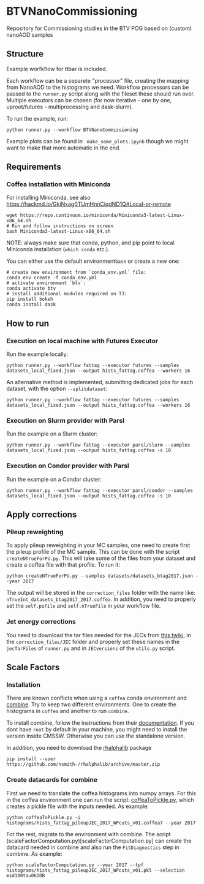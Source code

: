 # BTVNanoCommissioning
Repository for Commissioning studies in the BTV POG based on (custom) nanoAOD samples


## Structure
Example worfkflow for ttbar is included. 

Each workflow can be a separete "processor" file, creating the mapping from NanoAOD to
the histograms we need. Workflow processors can be passed to the `runner.py` script 
along with the fileset these should run over. Multiple executors can be chosen 
(for now iterative - one by one, uproot/futures - multiprocessing and dask-slurm). 

To run the example, run:
```
python runner.py --workflow BTVNanoCommissioning
```

Example plots can be found in ` make_some_plots.ipynb` though we might want to make
that more automatic in the end.

## Requirements
### Coffea installation with Miniconda
For installing Miniconda, see also https://hackmd.io/GkiNxag0TUmHnnCiqdND1Q#Local-or-remote
```
wget https://repo.continuum.io/miniconda/Miniconda3-latest-Linux-x86_64.sh
# Run and follow instructions on screen
bash Miniconda3-latest-Linux-x86_64.sh
```
NOTE: always make sure that conda, python, and pip point to local Miniconda installation (`which conda` etc.).

You can either use the default environment`base` or create a new one:
```
# create new environment from `conda_env.yml` file:
conda env create -f conda_env.yml
# activate environment `btv`:
conda activate btv
# install additional modules required on T3:
pip install bokeh
conda install dask
```
## How to run
### Execution on local machine with Futures Executor
Run the example locally:
```
python runner.py --workflow fattag --executor futures --samples datasets_local_fixed.json --output hists_fattag.coffea --workers 16
```
An alternative method is implemented, submitting dedicated jobs for each dataset, with the option `--splitdataset`:
```
python runner.py --workflow fattag --executor futures --samples datasets_local_fixed.json --output hists_fattag.coffea --workers 16
```
### Execution on Slurm provider with Parsl
Run the example on a Slurm cluster:
```
python runner.py --workflow fattag --executor parsl/slurm --samples datasets_local_fixed.json --output hists_fattag.coffea -s 10
```
### Execution on Condor provider with Parsl
Run the example on a Condor cluster:
```
python runner.py --workflow fattag --executor parsl/condor --samples datasets_local_fixed.json --output hists_fattag.coffea -s 10
```
## Apply corrections 

### Pileup reweighting
To apply pileup reweighting in your MC samples, one need to create first the pileup profile of the MC sample. This can be done with the script `createNTrueForPU.py`. This will take some of the files from your dataset and create a coffea file with that profile. To run it:
```
python createNTrueForPU.py --samples datasets/datasets_btag2017.json --year 2017 
```
The output will be stored in the `correction_files` folder with the name like: `nTrueInt_datasets_btag2017_2017.coffea`. In addition, you need to properly set the `self.puFile` and `self.nTrueFile` in your workflow file.

### Jet energy corrections
You need to download the tar files needed for the JECs from [this twiki](https://twiki.cern.ch/twiki/bin/viewauth/CMS/JECdataMC), in the `correction_files/JEC` folder and properly set these names in the `jecTarFiles` of `runner.py` and in `JECversions` of the `utils.py` script.


## Scale Factors

### Installation

There are known conflicts when using a `coffea` conda environment and [combine](https://cms-analysis.github.io/HiggsAnalysis-CombinedLimit/). Try to keep two different environments. One to create the histograms in ``coffea`` and another to run `combine`. 

To install combine, follow the instructions from their [documentation](https://cms-analysis.github.io/HiggsAnalysis-CombinedLimit/#for-end-users-that-dont-need-to-commit-or-do-any-development). If you dont have `root` by default in your machine, you might need to install the version inside CMSSW. Otherwise you can use the standalone version.

In addition, you need to download the [rhalphalib](https://github.com/nsmith-/rhalphalib) package
```
pip install --user https://github.com/nsmith-/rhalphalib/archive/master.zip
```

### Create datacards for combine

First we need to translate the coffea histograms into numpy arrays. For this in the coffea environment one can run the script: [coffeaToPickle.py](coffeaToPickle.py), which creates a pickle file with the inputs needed. As example:
```
python coffeaToPickle.py -i histograms/hists_fattag_pileupJEC_2017_WPcuts_v01.coffea7 --year 2017
```
For the rest, migrate to the environment with combine. The script (scaleFactorComputation.py)[scaleFactorComputation.py] can create the datacard needed in combine and also run the `FitDiagnostics` step in combine. As example:
```
python scaleFactorComputation.py --year 2017 --tpf histograms/hists_fattag_pileupJEC_2017_WPcuts_v01.pkl --selection msd100tau06DDB
```
